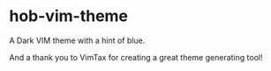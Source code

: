 hob-vim-theme
=============

A Dark VIM theme with a hint of blue.

And a thank you to VimTax for creating a great theme generating tool!
